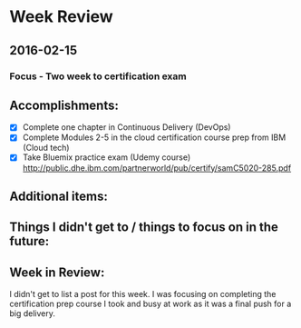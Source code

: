 # Week Review

## 2016-02-15
### Focus - Two week to certification exam

## Accomplishments:
- [x] Complete one chapter in Continuous Delivery (DevOps)
- [x] Complete Modules 2-5 in the cloud certification course prep from IBM (Cloud tech)
- [x] Take Bluemix practice exam (Udemy course) http://public.dhe.ibm.com/partnerworld/pub/certify/samC5020-285.pdf

## Additional items:

## Things I didn't get to / things to focus on in the future:

## Week in Review:
I didn't get to list a post for this week. I was focusing on completing the certification prep course I took and busy at work as it was a final push for a big delivery.  
